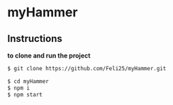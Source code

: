 # myHammer

## Instructions

**to clone and run the project**

```sh
$ git clone https://github.com/Feli25/myHammer.git

$ cd myHammer
$ npm i
$ npm start

```

